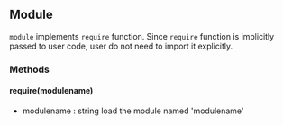 ## Module 
``` module ``` implements ``` require ``` function. 
Since ``` require ``` function is implicitly passed to user code, user do not need to import it explicitly.

### Methods
#### require(modulename)
* modulename : string
load the module named 'modulename'